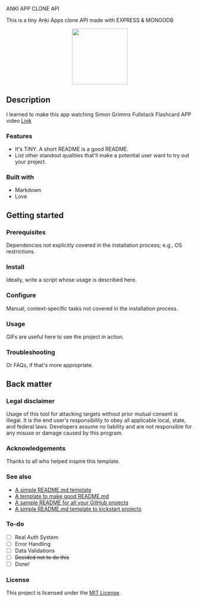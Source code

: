 ANKI APP CLONE API

This is a tiny Anki Apps clone API made with EXPRESS & MONGODB

<div align="center">
  <kbd>
    <img src="https://github.com/0darkace1/anki-app/blob/main/assets/images/icon.png?raw=true" width="150" height="150" />
  </kbd>
</div>

## Description

I learned to make this app watching Simon Grimms Fullstack Flashcard APP video [Link](https://www.youtube.com/watch?v=UT-IiIdEX4c)

### Features

- It's TINY. A short README is a good README.
- List other standout qualities that'll make a potential user want to try out your project.

### Built with

- Markdown
- Love

## Getting started

### Prerequisites

Dependencies not explicitly covered in the installation process; e.g., OS restrictions.

### Install

Ideally, write a script whose usage is described here.

### Configure

Manual, context-specific tasks not covered in the installation process.

### Usage

GIFs are useful here to see the project in action.

### Troubleshooting

Or FAQs, if that's more appropriate.

## Back matter

### Legal disclaimer

Usage of this tool for attacking targets without prior mutual consent is illegal. It is the end user's responsibility to obey all applicable local, state, and federal laws. Developers assume no liability and are not responsible for any misuse or damage caused by this program.

### Acknowledgements

Thanks to all who helped inspire this template.

### See also

- [A simple README.md template](https://gist.github.com/DomPizzie/7a5ff55ffa9081f2de27c315f5018afc)
- [A template to make good README.md](https://gist.github.com/PurpleBooth/109311bb0361f32d87a2)
- [A sample README for all your GitHub projects](https://gist.github.com/fvcproductions/1bfc2d4aecb01a834b46)
- [A simple README.md template to kickstart projects](https://github.com/me-and-company/readme-template)

### To-do

- [ ] Real Auth System
- [ ] Error Handling
- [ ] Data Validations
- [ ] ~~Decided not to do this~~
- [ ] Done!

### License

This project is licensed under the [MIT License](LICENSE.md).
